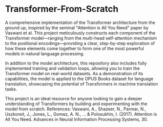 # Transformer-From-Scratch
A comprehensive implementation of the Transformer architecture from the ground up, inspired by the seminal "Attention is All You Need" paper by Vaswani et al. This project meticulously constructs each component of the Transformer model—ranging from the multi-head self-attention mechanism to the positional encodings—providing a clear, step-by-step exploration of how these elements come together to form one of the most powerful models in natural language processing.

In addition to the model architecture, this repository also includes fully implemented training and validation loops, allowing you to train the Transformer model on real-world datasets. As a demonstration of its capabilities, the model is applied to the OPUS Books dataset for language translation, showcasing the potential of Transformers in machine translation tasks.

This project is an ideal resource for anyone looking to gain a deeper understanding of Transformers by building and experimenting with the model from scratch.
References:
Vaswani, A., Shazeer, N., Parmar, N., Uszkoreit, J., Jones, L., Gomez, A. N., ... & Polosukhin, I. (2017). Attention is All You Need. Advances in Neural Information Processing Systems, 30.

